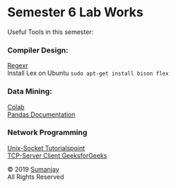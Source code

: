 # Semester 6 Lab Works
Useful Tools in this semester:

### Compiler Design:
[Regexr](https://regexr.com/)  
Install Lex on Ubuntu `sudo apt-get install bison flex`

### Data Mining:
[Colab](https://colab.research.google.com/)  
[Pandas Documentation](https://pandas.pydata.org/pandas-docs/stable/)

### Network Programming
[Unix-Socket Tutorialspoint](https://www.tutorialspoint.com/unix_sockets/)  
[TCP-Server Client GeeksforGeeks](https://www.geeksforgeeks.org/tcp-server-client-implementation-in-c/)

© 2019 [Sumanjay](https://cyberboysumanjay.github.io)  
All Rights Reserved

